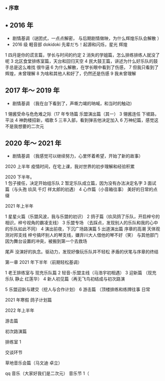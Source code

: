 ### • 序章

## • 2016 年

- 剧情基调（谜团式，一点点解密， 与后期剧情做映，为什么辉煌乐队会解散 ）
- 2016 级 軽音部
  dokidoki 先辈だち！起源和闪烁，星光 辉煌

1 四月是你的谎言篇，学长与时间的约定
2 消失的学姐篇，怎么排练排练人就没了呢
3 北区食堂排练室篇，天台和回归天空
4 民大鼓王篇，讲述为什么好乐队的鼓手总是这么难找
很牛逼
6 为什么解散，在学长眼中看到了伤感，
7 但我只看到了辉煌，未曾理解
8 为啥和其他人和好了，仍然还是伤感
9 我未曾理解

## 2017 年～ 2019 年

- 剧情基调 （我在台下看到了，声嘶力竭的呐喊，和当时的触动）

1 翎酱受命与危危难之际（17 年专场篇
乐盟演出篇（其一）
3 翎酱连任 下坡路，平淡
4 神韵楼招新，唱歌
5 三丰入部，看到弹吉他决定加入
6 万神纪篇，感觉这不是我想要的二次元

## 2020 年～ 2021 年

- 剧情基调 （我感觉可以继续努力，心里怀着希望，开始了新的故事）

2020 上半年
疫情时间，在宅上课，我对世界的初步理解和经验积累

2020 下半年。  
1 包子接任，决定开始组乐队
2 暂定乐队成立篇，因为没有办法决定名字
3 面试篇（与头孢 玖凤 千灯 祥太郎的初遇）
4 心作篇（小音箱往事） 美好的日常的点缀

2021 年上半年

1 星星火篇（乐盟风波，我与乐盟的初识）
2 鸽子篇（玖凤鸽了乐队，开启梓兮的相识，梓兮视角的霸凌支线）
3 乐盟专场 （去踩点，发现别人的乐队和我的心中的乐队如此不同）
4 演出前夜，下沉广场路演篇
5 出道演出篇 序章的高潮
天体观测对邦支线 
梓兮搞坏别人的琴支线，嫌弃川大人借他的琴不好（笑）
与其他部门因为舞台设置的冲突，被搬到第一个去救场

尾声
没演好的执念。驱动力，发现好像玩乐队并不轻松
矛盾的伏笔与序章的终结

第一章
2021 年下半年（前期轻松基调）

1 老王排练室与 现充乐队篇
2 轻音-乐盟主线（马浩宇初相遇）
3 迎新篇 （现充乐队 静止 红莲华）
4 新人初见篇（再无飞鸟初结成与初次路演

5 乐盟迎新与建交（挖人与合作计划）
6 游击篇 （顶楼排练和练牌往事
日常

2021 年寒假
鸽子计划篇

2022 年上半年

游击篇

初次路演篇

排练室 1

交谈环节

草地音乐会篇（马文迪 卓立）

qq 音乐（大家好我们是二次元）
音乐节 1（
